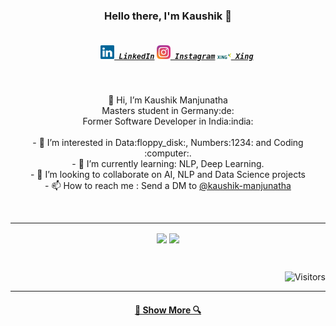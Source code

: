 <h3 align="center">Hello there, I'm Kaushik 👋</h3>
<h5 align="center">
  <code>
    <a href="https://www.linkedin.com/in/kaushik-manjunatha/" title="LinkedIn Profile"><img width="22" src="./LinkedIn.svg"> LinkedIn</a></code>
  <code><a href="https://www.instagram.com/kaushik_upadhya" title="Instagram Profile"><img width="22" src="./Instagram.svg"> Instagram</a></code>
 <code><a href="https://www.xing.com/profile/Kaushik_Manjunatha/" title="Xing Profile"><img width="22" src="./Xing.svg"> Xing</a></code>
</h5>
<br>
<p align="center">

<p align="center">
👋 Hi, I’m Kaushik Manjunatha
  <br>Masters student in Germany:de:
  <br>Former Software Developer in India:india:
  <br><br>
- 👀 I’m interested in Data:floppy_disk:, Numbers:1234: and Coding :computer:.<br>
- 🌱 I’m currently learning: NLP, Deep Learning.<br>
- 💞️ I’m looking to collaborate on AI, NLP and Data Science projects<br>
- 📫 How to reach me : Send a DM to <a href="https://www.linkedin.com/in/kaushik-manjunatha/">@kaushik-manjunatha</a>
</p>
    <br>
</p>

<hr>
<p align=center>
    <img height=160 align="center" src="https://github-readme-stats.vercel.app/api?username=kaushikmupadhya&show_icons=true&theme=gruvbox">
    <img height=160 align="center" src="https://github-readme-stats.vercel.app/api/top-langs/?username=kaushikmupadhya&layout=compact&theme=gruvbox">
</p>

<!-- ![Kaushik's GitHub stats](https://github-readme-stats.vercel.app/api?username=kaushikmupadhya&show_icons=true&theme=radical) [![Most Used Languages](https://github-readme-stats.vercel.app/api/top-langs/?username=kaushikmupadhya&layout=compact)](https://github.com/kaushikmupadhya/github-readme-stats) --->

<br><p align="right">![Visitors](https://komarev.com/ghpvc/?username=kaushikmupadhya&color=blue&label=visitors)<br>

<hr>
<h4 align="center"><a href=https://github.com/adicadi?tab=repositories title="Show Repositories">🔎 Show More 🔍</a></h4>

<!---<br><p align="right">![](https://visitor-badge.laobi.icu/badge?page_id=kaushikmupadhya.kaushikmupadhya)<br>--->
<!---
kaushikmupadhya/kaushikmupadhya is a ✨ special ✨ repository because its `README.md` (this file) appears on your GitHub profile.
You can click the Preview link to take a look at your changes.
--->
